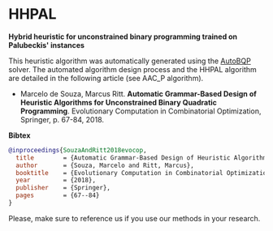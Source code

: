 # HHPAL
**Hybrid heuristic for unconstrained binary programming trained on Palubeckis' instances**

This heuristic algorithm was automatically generated using the [AutoBQP](https://github.com/souzamarcelo/AutoBQP) solver. The automated algorithm design process and the HHPAL algorithm are detailed in the following article (see AAC_P algorithm).

+ Marcelo de Souza, Marcus Ritt. **Automatic Grammar-Based Design of Heuristic Algorithms for Unconstrained Binary Quadratic Programming**. Evolutionary Computation in Combinatorial Optimization, Springer, p. 67-84, 2018.

**Bibtex**

```bibtex
@inproceedings{SouzaAndRitt2018evocop,
  title        = {Automatic Grammar-Based Design of Heuristic Algorithms for Unconstrained Binary Quadratic Programming},
  author       = {Souza, Marcelo and Ritt, Marcus},
  booktitle    = {Evolutionary Computation in Combinatorial Optimization ({EvoCOP}~2018)},
  year         = {2018},
  publisher    = {Springer},
  pages        = {67--84}
}
```
Please, make sure to reference us if you use our methods in your research.
